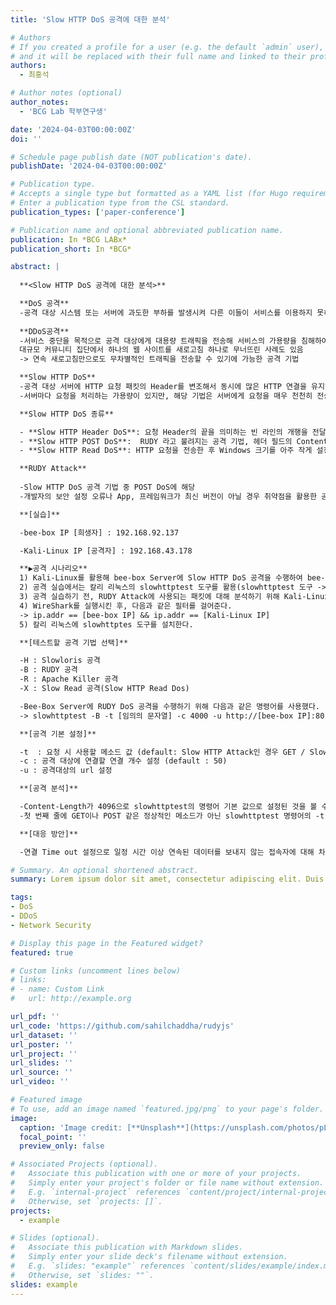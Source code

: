 ```yaml
---
title: 'Slow HTTP DoS 공격에 대한 분석'

# Authors
# If you created a profile for a user (e.g. the default `admin` user), write the username (folder name) here
# and it will be replaced with their full name and linked to their profile.
authors:
  - 최홍석

# Author notes (optional)
author_notes:
  - 'BCG Lab 학부연구생'

date: '2024-04-03T00:00:00Z'
doi: ''

# Schedule page publish date (NOT publication's date).
publishDate: '2024-04-03T00:00:00Z'

# Publication type.
# Accepts a single type but formatted as a YAML list (for Hugo requirements).
# Enter a publication type from the CSL standard.
publication_types: ['paper-conference']

# Publication name and optional abbreviated publication name.
publication: In *BCG LABx*
publication_short: In *BCG*

abstract: |
 
  **<Slow HTTP DoS 공격에 대한 분석>**

  **DoS 공격**
  -공격 대상 시스템 또는 서버에 과도한 부하를 발생시켜 다른 이들이 서비스를 이용하지 못하도록 방해하는 공격 기법
 
  **DDoS공격**
  -서비스 중단을 목적으로 공격 대상에게 대용량 트래픽을 전송해 서비스의 가용량을 침해하여 다른 이용자가 서비스를 이용하지 못하도록 방해하는 공격
  대규모 커뮤니티 집단에서 하나의 웹 사이트를 새로고침 하나로 무너뜨린 사례도 있음
  -> 연속 새로고침만으로도 무차별적인 트래픽을 전송할 수 있기에 가능한 공격 기법

  **Slow HTTP DoS** 
  -공격 대상 서버에 HTTP 요청 패킷의 Header를 변조해서 동시에 많은 HTTP 연결을 유지하여 서버의 가용량을 침해하는 DoS 공격 기법
  -서버마다 요청을 처리하는 가용량이 있지만, 해당 기법은 서버에게 요청을 매우 천천히 전송하거나 Header를 변조하여 요청이 끝나도 연결을 끊지 못하도록 하는 공격기법

  **Slow HTTP DoS 종류**

  - **Slow HTTP Header DoS**: 요청 Header의 끝을 의미하는 빈 라인의 개행을 전달하지 않고, 지속적으로 불필요한 Header를 추가하여 연결 상태를 유지하는 공격기법
  - **Slow HTTP POST DoS**:  RUDY 라고 불려지는 공격 기법, 헤더 필드의 Content-Length를 비정상적으로 크게 설정한 후, 매우 작은 데이터를 천천히 웹 서버에 전송하여 연결 상태를 유지하여 웹 서버의 가용량을 침해하는 공격
  - **Slow HTTP Read DoS**: HTTP 요청을 전송한 후 Windows 크기를 아주 작게 설정하여 연결 상태를 유지하며 웹 서버의 가용량을 침해하는 공격(무한  대기 상태)

  **RUDY Attack**
 
  -Slow HTTP DoS 공격 기법 중 POST DoS에 해당
  -개발자의 보안 설정 오류나 App, 프레임워크가 최신 버전이 아닐 경우 취약점을 활용한 공격 기법 중 하나

  **[실습]**

  -bee-box IP [희생자] : 192.168.92.137

  -Kali-Linux IP [공격자] : 192.168.43.178

  **▶공격 시나리오**
  1) Kali-Linux를 활용해 bee-box Server에 Slow HTTP DoS 공격을 수행하여 bee-box Server의 가용량을 모두 차지하여 다른 사용자가 접속하지 못하게 한다.
  2) 공격 실습에서는 칼리 리눅스의 slowhttptest 도구를 활용(slowhttptest 도구 -> Slow HTTP DoS 공격 테스트 도구)
  3) 공격 실습하기 전, RUDY Attack에 사용되는 패킷에 대해 분석하기 위해 Kali-Linux에서 WireShark를 실행킨다.
  4) WireShark를 실행시킨 후, 다음과 같은 필터를 걸어준다.
  -> ip.addr == [bee-box IP] && ip.addr == [Kali-Linux IP]
  5) 칼리 리눅스에 slowhttptes 도구를 설치한다.

  **[테스트할 공격 기법 선택]**

  -H : Slowloris 공격
  -B : RUDY 공격
  -R : Apache Killer 공격
  -X : Slow Read 공격(Slow HTTP Read Dos)

  -Bee-Box Server에 RUDY DoS 공격을 수행하기 위해 다음과 같은 명령어를 사용했다.
  -> slowhttptest -B -t [임의의 문자열] -c 4000 -u http://[bee-box IP]:80

  **[공격 기본 설정]**

  -t  : 요청 시 사용할 메소드 값 (default: Slow HTTP Attack인 경우 GET / Slow HTTP Body Attack인 경우 POST)
  -c : 공격 대상에 연결할 연결 개수 설정 (default : 50)
  -u : 공격대상의 url 설정

  **[공격 분석]**

  -Content-Length가 4096으로 slowhttptest의 명령어 기본 값으로 설정된 것을 볼 수 있고, body 영역에 랜덤한 문자열이 들어감을 확인
  -첫 번째 줄에 GET이나 POST 같은 정상적인 메소드가 아닌 slowhttptest 명령어의 -t 옵션으로 지정한 값이 메소드로 들어감

  **[대응 방안]**

  -연결 Time out 설정으로 일정 시간 이상 연속된 데이터를 보내지 않는 접속자에 대해 차단

# Summary. An optional shortened abstract.
summary: Lorem ipsum dolor sit amet, consectetur adipiscing elit. Duis posuere tellus ac convallis placerat. Proin tincidunt magna sed ex sollicitudin condimentum.

tags:
- DoS
- DDoS
- Network Security

# Display this page in the Featured widget?
featured: true

# Custom links (uncomment lines below)
# links:
# - name: Custom Link
#   url: http://example.org

url_pdf: ''
url_code: 'https://github.com/sahilchaddha/rudyjs'
url_dataset: ''
url_poster: ''
url_project: ''
url_slides: ''
url_source: ''
url_video: ''

# Featured image
# To use, add an image named `featured.jpg/png` to your page's folder.
image:
  caption: 'Image credit: [**Unsplash**](https://unsplash.com/photos/pLCdAaMFLTE)'
  focal_point: ''
  preview_only: false

# Associated Projects (optional).
#   Associate this publication with one or more of your projects.
#   Simply enter your project's folder or file name without extension.
#   E.g. `internal-project` references `content/project/internal-project/index.md`.
#   Otherwise, set `projects: []`.
projects:
  - example

# Slides (optional).
#   Associate this publication with Markdown slides.
#   Simply enter your slide deck's filename without extension.
#   E.g. `slides: "example"` references `content/slides/example/index.md`.
#   Otherwise, set `slides: ""`.
slides: example
---
```


